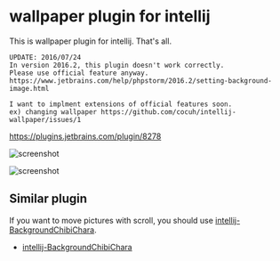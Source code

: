 # wallpaper plugin for intellij

This is wallpaper plugin for intellij. That's all.

    UPDATE: 2016/07/24
    In version 2016.2, this plugin doesn't work correctly.
    Please use official feature anyway.
    https://www.jetbrains.com/help/phpstorm/2016.2/setting-background-image.html
    
    I want to implment extensions of official features soon.
    ex) changing wallpaper https://github.com/cocuh/intellij-wallpaper/issues/1


https://plugins.jetbrains.com/plugin/8278

![screenshot](https://raw.githubusercontent.com/wiki/cocuh/intellij-wallpaper/img/illya.png)

![screenshot](https://raw.githubusercontent.com/wiki/cocuh/intellij-wallpaper/img/settings.png)

## Similar plugin
If you want to move pictures with scroll, you should use [intellij-BackgroundChibiChara](https://github.com/cocuh/intellij-background-chibichara).

- [intellij-BackgroundChibiChara](https://github.com/cocuh/intellij-background-chibichara)
